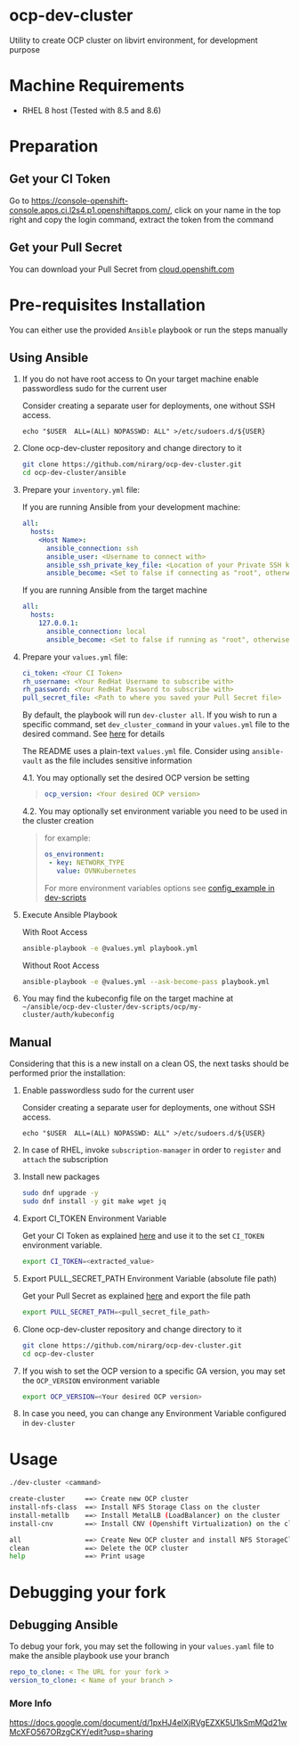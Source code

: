 # ocp-dev-cluster
Utility to create OCP cluster on libvirt environment, for development purpose

# Machine Requirements

- RHEL 8 host (Tested with 8.5 and 8.6)

# Preparation

## Get your CI Token
Go to https://console-openshift-console.apps.ci.l2s4.p1.openshiftapps.com/, click on your name in the top right and copy the login command, extract the token from the command

## Get your Pull Secret
You can download your Pull Secret from [cloud.openshift.com](https://cloud.redhat.com/openshift/install/pull-secret)

# Pre-requisites Installation
You can either use the provided `Ansible` playbook or run the steps manually

## Using Ansible
1. If you do not have root access to On your target machine enable passwordless sudo for the current user

    Consider creating a separate user for deployments, one without SSH access.

    `echo "$USER  ALL=(ALL) NOPASSWD: ALL" >/etc/sudoers.d/${USER}`


2. Clone ocp-dev-cluster repository and change directory to it
    ```bash
    git clone https://github.com/nirarg/ocp-dev-cluster.git
    cd ocp-dev-cluster/ansible
    ```

3. Prepare your `inventory.yml` file:

    If you are running Ansible from your development machine:
    ```yaml
    all:
      hosts:
        <Host Name>:
          ansible_connection: ssh
          ansible_user: <Username to connect with>
          ansible_ssh_private_key_file: <Location of your Private SSH key>
          ansible_become: <Set to false if connecting as "root", otherwise remove>
    ```
    If you are running Ansible from the target machine
    ```yaml
    all:
      hosts:
        127.0.0.1:
          ansible_connection: local
          ansible_become: <Set to false if running as "root", otherwise remove>
    ```

4. Prepare your `values.yml` file:
    ```yaml
    ci_token: <Your CI Token>
    rh_username: <Your RedHat Username to subscribe with>
    rh_password: <Your RedHat Password to subscribe with>
    pull_secret_file: <Path to where you saved your Pull Secret file>
    ```

    By default, the playbook will run `dev-cluster all`. If you wish to run a specific command, set `dev_cluster_command` in your `values.yml` file to the desired command. See [here](README.md#usage) for details

    The README uses a plain-text `values.yml` file. Consider using `ansible-vault` as the file includes sensitive information

    4.1. You may optionally set the desired OCP version be setting
    >```yaml
    >ocp_version: <Your desired OCP version>
    >```

    4.2. You may optionally set environment variable you need to be used in the cluster creation

    >for example:
    >```yaml
    >os_environment:
    >  - key: NETWORK_TYPE
    >    value: OVNKubernetes
    >```
    >For more environment variables options see [config_example in dev-scripts](https://github.com/openshift-metal3/dev-scripts/blob/master/config_example.sh)

5. Execute Ansible Playbook

    With Root Access
    ```bash
    ansible-playbook -e @values.yml playbook.yml
    ```

    Without Root Access
    ```bash
    ansible-playbook -e @values.yml --ask-become-pass playbook.yml
    ```

6. You may find the kubeconfig file on the target machine at `~/ansible/ocp-dev-cluster/dev-scripts/ocp/my-cluster/auth/kubeconfig`

## Manual
Considering that this is a new install on a clean OS, the next tasks should be performed prior the installation:

1. Enable passwordless sudo for the current user

    Consider creating a separate user for deployments, one without SSH access.

    `echo "$USER  ALL=(ALL) NOPASSWD: ALL" >/etc/sudoers.d/${USER}`

2. In case of RHEL, invoke `subscription-manager` in order to `register` and `attach` the subscription

3. Install new packages

    ```bash
    sudo dnf upgrade -y
    sudo dnf install -y git make wget jq
    ```

4. Export CI_TOKEN Environment Variable

    Get your CI Token as explained [here](README.md#get-your-ci-token) and
use it to the set `CI_TOKEN` environment variable.
    ```bash
    export CI_TOKEN=<extracted_value>
    ```

5. Export PULL_SECRET_PATH Environment Variable (absolute file path)

    Get your Pull Secret as explained [here](README.md#get-your-pull-secret)
and export the file path
    ```bash
    export PULL_SECRET_PATH=<pull_secret_file_path>
    ```

6. Clone ocp-dev-cluster repository and change directory to it
    ```bash
    git clone https://github.com/nirarg/ocp-dev-cluster.git
    cd ocp-dev-cluster
    ```

7. If you wish to set the OCP version to a specific GA version, you may set the `OCP_VERSION` environment variable
    ```bash
    export OCP_VERSION=<Your desired OCP version>
    ```

8. In case you need, you can change any Environment Variable configured in `dev-cluster`

# Usage

```bash
./dev-cluster <cammand>

create-cluster     ==> Create new OCP cluster
install-nfs-class  ==> Install NFS Storage Class on the cluster
install-metallb    ==> Install MetalLB (LoadBalancer) on the cluster
install-cnv        ==> Install CNV (Openshift Virtualization) on the cluster

all                ==> Create New OCP cluster and install NFS StorageClass, MetalLB and CNV on it
clean              ==> Delete the OCP cluster
help               ==> Print usage
```

# Debugging your fork

## Debugging Ansible
To debug your fork, you may set the following in your `values.yaml` file to make the ansible playbook use your branch
```yaml
repo_to_clone: < The URL for your fork >
version_to_clone: < Name of your branch >
```

### More Info

https://docs.google.com/document/d/1pxHJ4elXjRVgEZXK5U1kSmMQd21wMcXFO567ORzgCKY/edit?usp=sharing
